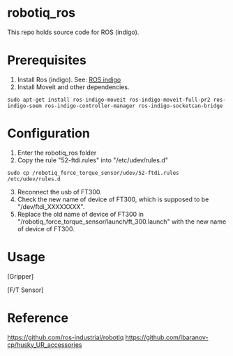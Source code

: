 # robotiq_ros

This repo holds source code for ROS (indigo).

# Prerequisites
1. Install Ros (indigo). See: [ROS indigo][]
2. Install Moveit and other dependencies.
```
sudo apt-get install ros-indigo-moveit ros-indigo-moveit-full-pr2 ros-indigo-soem ros-indigo-controller-manager ros-indigo-socketcan-bridge
```
# Configuration
1. Enter the robotiq_ros folder
2. Copy the rule "52-ftdi.rules" into "/etc/udev/rules.d"
```
sudo cp /robotiq_force_torque_sensor/udev/52-ftdi.rules /etc/udev/rules.d
```
3. Reconnect the usb of FT300.
4. Check the new name of device of FT300, which is supposed to be "/dev/ftdi_XXXXXXXX".
5. Replace the old name of device of FT300 in "/robotiq_force_torque_sensor/launch/ft_300.launch" with the new name of device of FT300.

# Usage
[Gripper]

[F/T Sensor]

[ROS indigo]: http://wiki.ros.org/indigo/Installation/Ubuntu

# Reference
https://github.com/ros-industrial/robotiq
https://github.com/ibaranov-cp/husky_UR_accessories

